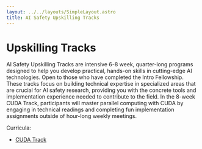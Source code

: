 ```yaml
---
layout: ../../layouts/SimpleLayout.astro
title: AI Safety Upskilling Tracks
---
```


#  Upskilling Tracks

AI Safety Upskilling Tracks are intensive 6-8 week, quarter-long programs designed to help you develop practical, hands-on skills in cutting-edge AI technologies. Open to those who have completed the Intro Fellowship. These tracks focus on building technical expertise in specialized areas that are crucial for AI safety research, providing you with the concrete tools and implementation experience needed to contribute to the field.
In the 8-week CUDA Track, participants will master parallel computing with CUDA by engaging in technical readings and completing fun implementation assignments outside of hour-long weekly meetings. 

Curricula:

- [CUDA Track](/upskilling-tracks/cuda)
